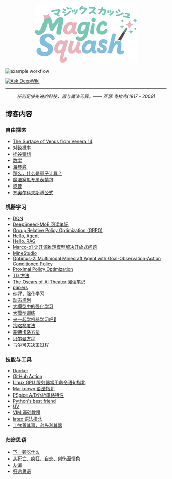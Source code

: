 <div align='center'>
    <picture>
        <img src="./docs/public/logo.png" width="320" height="180">
    </picture> 
</div>

![example workflow](https://github.com/stuPETER12138/stuPETER12138.github.io/actions/workflows/deploy.yaml/badge.svg)

[![Ask DeepWiki](https://deepwiki.com/badge.svg)](https://deepwiki.com/stuPETER12138/stuPETER12138.github.io)

---

<p align="center"><i> 任何足够先进的科技，皆与魔法无异。—— 亚瑟.克拉克(1917 – 2008) </i></p>


## 博客内容

### 自由探索

- [The Surface of Venus from Venera 14](https://stupeter12138.github.io/explore/aerospace/apod)
- [对数概率](https://stupeter12138.github.io/explore/basic/logits)
- [挂谷猜想](https://stupeter12138.github.io/explore/basic/kakeya)
- [数学](https://stupeter12138.github.io/explore/basic/math)
- [海参崴](https://stupeter12138.github.io/explore/interesting/Vladivostok)
- [那么，什么是量子计算？](https://stupeter12138.github.io/explore/quantum/what)
- [魔法窝瓜专属表情包](https://stupeter12138.github.io/explore/interesting/memes)
- [黎曼](https://stupeter12138.github.io/explore/basic/riemann)
- [齐奥尔科夫斯基公式](https://stupeter12138.github.io/explore/aerospace/tsiolkovsky)

### 机器学习

- [DQN](https://stupeter12138.github.io/ml/rl/dqn)
- [DeepSpeed-MoE 阅读笔记](https://stupeter12138.github.io/ml/papers/DS-MoE)
- [Group Relative Policy Optimization (GRPO)](https://stupeter12138.github.io/ml/papers/GRPO)
- [Hello, Agent](https://stupeter12138.github.io/ml/ai/agent)
- [Hello, RAG](https://stupeter12138.github.io/ml/ai/rag)
- [Marco-o1 让开源推理模型解决开放式问题](https://stupeter12138.github.io/ml/papers/Marco1)
- [MineStudio](https://stupeter12138.github.io/ml/papers/minestudio)
- [Optimus-2: Multimodal Minecraft Agent with Goal-Observation-Action Conditioned Policy](https://stupeter12138.github.io/ml/papers/optimus2)
- [Proximal Policy Optimization](https://stupeter12138.github.io/ml/rl/ppo)
- [TD 方法](https://stupeter12138.github.io/ml/rl/td)
- [The Oscars of AI Theater 阅读笔记](https://stupeter12138.github.io/ml/papers/AI_Oscars)
- [papers](https://stupeter12138.github.io/ml/papers/papers)
- [你好，强化学习](https://stupeter12138.github.io/ml/rl/rl)
- [动态规划](https://stupeter12138.github.io/ml/rl/dp)
- [大模型中的强化学习](https://stupeter12138.github.io/ml/rl/rl4llm)
- [大模型训练](https://stupeter12138.github.io/ml/ai/train)
- [来一起学机器学习吧🤗](https://stupeter12138.github.io/ml/hello)
- [策略梯度法](https://stupeter12138.github.io/ml/rl/pg)
- [蒙特卡洛方法](https://stupeter12138.github.io/ml/rl/mc)
- [贝尔曼方程](https://stupeter12138.github.io/ml/rl/bellman)
- [马尔可夫决策过程](https://stupeter12138.github.io/ml/rl/mdp)

### 技能与工具

- [Docker](https://stupeter12138.github.io/skills/automation/docker)
- [GitHub Action](https://stupeter12138.github.io/skills/automation/action)
- [Linux GPU 服务器常用命令语句指北](https://stupeter12138.github.io/skills/automation/server)
- [Markdown 语法指北](https://stupeter12138.github.io/skills/markdown/learningmd)
- [PSpice A/D分析电路特性](https://stupeter12138.github.io/skills/eda/orcad)
- [Python's best friend](https://stupeter12138.github.io/skills/automation/toml)
- [UV](https://stupeter12138.github.io/skills/automation/uv)
- [VIM 基础教程](https://stupeter12138.github.io/skills/markdown/vim)
- [latex 语法指北](https://stupeter12138.github.io/skills/markdown/latex)
- [工欲善其事，必先利其器](https://stupeter12138.github.io/skills/hello)

### 归途思语

- [下一顿吃什么](https://stupeter12138.github.io/thoughts/next)
- [从死亡、疯狂、自恋、创伤至情色](https://stupeter12138.github.io/thoughts/2024)
- [友谊](https://stupeter12138.github.io/thoughts/friendship)
- [归途思语](https://stupeter12138.github.io/thoughts/hello)
